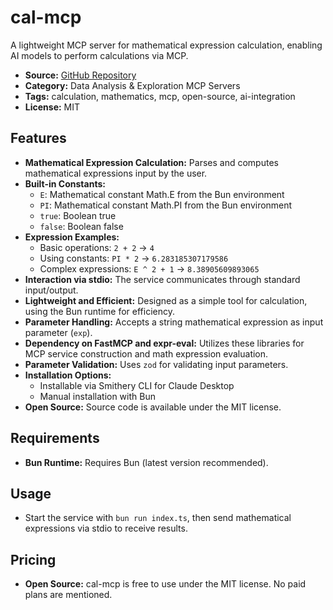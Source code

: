 # cal-mcp

A lightweight MCP server for mathematical expression calculation, enabling AI models to perform calculations via MCP.

- **Source:** [GitHub Repository](https://github.com/pwh-pwh/cal-mcp)
- **Category:** Data Analysis & Exploration MCP Servers
- **Tags:** calculation, mathematics, mcp, open-source, ai-integration
- **License:** MIT

## Features
- **Mathematical Expression Calculation:** Parses and computes mathematical expressions input by the user.
- **Built-in Constants:**
  - `E`: Mathematical constant Math.E from the Bun environment
  - `PI`: Mathematical constant Math.PI from the Bun environment
  - `true`: Boolean true
  - `false`: Boolean false
- **Expression Examples:**
  - Basic operations: `2 + 2` → `4`
  - Using constants: `PI * 2` → `6.283185307179586`
  - Complex expressions: `E ^ 2 + 1` → `8.38905609893065`
- **Interaction via stdio:** The service communicates through standard input/output.
- **Lightweight and Efficient:** Designed as a simple tool for calculation, using the Bun runtime for efficiency.
- **Parameter Handling:** Accepts a string mathematical expression as input parameter (`exp`).
- **Dependency on FastMCP and expr-eval:** Utilizes these libraries for MCP service construction and math expression evaluation.
- **Parameter Validation:** Uses `zod` for validating input parameters.
- **Installation Options:**
  - Installable via Smithery CLI for Claude Desktop
  - Manual installation with Bun
- **Open Source:** Source code is available under the MIT license.

## Requirements
- **Bun Runtime:** Requires Bun (latest version recommended).

## Usage
- Start the service with `bun run index.ts`, then send mathematical expressions via stdio to receive results.

## Pricing
- **Open Source:** cal-mcp is free to use under the MIT license. No paid plans are mentioned.
